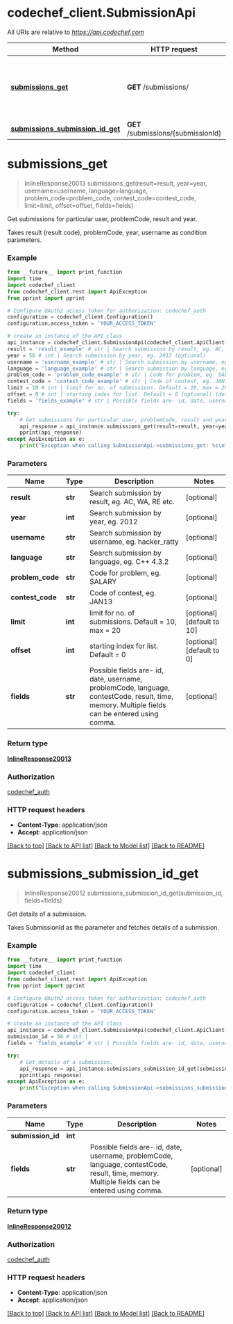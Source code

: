 # codechef_client.SubmissionApi

All URIs are relative to *https://api.codechef.com*

Method | HTTP request | Description
------------- | ------------- | -------------
[**submissions_get**](SubmissionApi.md#submissions_get) | **GET** /submissions/ | Get submissions for particular user, problemCode, result and year.
[**submissions_submission_id_get**](SubmissionApi.md#submissions_submission_id_get) | **GET** /submissions/{submissionId} | Get details of a submission.


# **submissions_get**
> InlineResponse20013 submissions_get(result=result, year=year, username=username, language=language, problem_code=problem_code, contest_code=contest_code, limit=limit, offset=offset, fields=fields)

Get submissions for particular user, problemCode, result and year.

Takes result (result code), problemCode, year, username as condition parameters.

### Example
```python
from __future__ import print_function
import time
import codechef_client
from codechef_client.rest import ApiException
from pprint import pprint

# Configure OAuth2 access token for authorization: codechef_auth
configuration = codechef_client.Configuration()
configuration.access_token = 'YOUR_ACCESS_TOKEN'

# create an instance of the API class
api_instance = codechef_client.SubmissionApi(codechef_client.ApiClient(configuration))
result = 'result_example' # str | Search submission by result, eg. AC, WA, RE etc. (optional)
year = 56 # int | Search submission by year, eg. 2012 (optional)
username = 'username_example' # str | Search submission by username, eg. hacker_ratty (optional)
language = 'language_example' # str | Search submission by language, eg. C++ 4.3.2 (optional)
problem_code = 'problem_code_example' # str | Code for problem, eg. SALARY (optional)
contest_code = 'contest_code_example' # str | Code of contest, eg. JAN13 (optional)
limit = 10 # int | limit for no. of submissions. Default = 10, max = 20 (optional) (default to 10)
offset = 0 # int | starting index for list. Default = 0 (optional) (default to 0)
fields = 'fields_example' # str | Possible fields are- id, date, username, problemCode, language, contestCode, result, time, memory.   Multiple fields can be entered using comma. (optional)

try:
    # Get submissions for particular user, problemCode, result and year.
    api_response = api_instance.submissions_get(result=result, year=year, username=username, language=language, problem_code=problem_code, contest_code=contest_code, limit=limit, offset=offset, fields=fields)
    pprint(api_response)
except ApiException as e:
    print("Exception when calling SubmissionApi->submissions_get: %s\n" % e)
```

### Parameters

Name | Type | Description  | Notes
------------- | ------------- | ------------- | -------------
 **result** | **str**| Search submission by result, eg. AC, WA, RE etc. | [optional] 
 **year** | **int**| Search submission by year, eg. 2012 | [optional] 
 **username** | **str**| Search submission by username, eg. hacker_ratty | [optional] 
 **language** | **str**| Search submission by language, eg. C++ 4.3.2 | [optional] 
 **problem_code** | **str**| Code for problem, eg. SALARY | [optional] 
 **contest_code** | **str**| Code of contest, eg. JAN13 | [optional] 
 **limit** | **int**| limit for no. of submissions. Default &#x3D; 10, max &#x3D; 20 | [optional] [default to 10]
 **offset** | **int**| starting index for list. Default &#x3D; 0 | [optional] [default to 0]
 **fields** | **str**| Possible fields are- id, date, username, problemCode, language, contestCode, result, time, memory.   Multiple fields can be entered using comma. | [optional] 

### Return type

[**InlineResponse20013**](InlineResponse20013.md)

### Authorization

[codechef_auth](../README.md#codechef_auth)

### HTTP request headers

 - **Content-Type**: application/json
 - **Accept**: application/json

[[Back to top]](#) [[Back to API list]](../README.md#documentation-for-api-endpoints) [[Back to Model list]](../README.md#documentation-for-models) [[Back to README]](../README.md)

# **submissions_submission_id_get**
> InlineResponse20012 submissions_submission_id_get(submission_id, fields=fields)

Get details of a submission.

Takes SubmissionId as the parameter and fetches details of a submission.

### Example
```python
from __future__ import print_function
import time
import codechef_client
from codechef_client.rest import ApiException
from pprint import pprint

# Configure OAuth2 access token for authorization: codechef_auth
configuration = codechef_client.Configuration()
configuration.access_token = 'YOUR_ACCESS_TOKEN'

# create an instance of the API class
api_instance = codechef_client.SubmissionApi(codechef_client.ApiClient(configuration))
submission_id = 56 # int | 
fields = 'fields_example' # str | Possible fields are- id, date, username, problemCode, language, contestCode, result, time, memory. Multiple fields can be entered using comma. (optional)

try:
    # Get details of a submission.
    api_response = api_instance.submissions_submission_id_get(submission_id, fields=fields)
    pprint(api_response)
except ApiException as e:
    print("Exception when calling SubmissionApi->submissions_submission_id_get: %s\n" % e)
```

### Parameters

Name | Type | Description  | Notes
------------- | ------------- | ------------- | -------------
 **submission_id** | **int**|  | 
 **fields** | **str**| Possible fields are- id, date, username, problemCode, language, contestCode, result, time, memory. Multiple fields can be entered using comma. | [optional] 

### Return type

[**InlineResponse20012**](InlineResponse20012.md)

### Authorization

[codechef_auth](../README.md#codechef_auth)

### HTTP request headers

 - **Content-Type**: application/json
 - **Accept**: application/json

[[Back to top]](#) [[Back to API list]](../README.md#documentation-for-api-endpoints) [[Back to Model list]](../README.md#documentation-for-models) [[Back to README]](../README.md)

